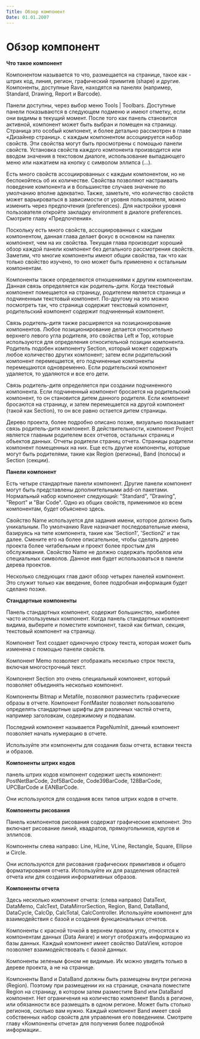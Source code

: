 ```yaml
---
Title: Обзор компонент
Date: 01.01.2007
---
```



Обзор компонент
===============

**Что такое компонент**

Компонентом называется то что, размещается на странице, такое как -
штрих код, линия, регион, графический примитив (shape) и другие.
Компоненты, доступные Rave, находятся на панелях (например, Standard,
Drawing, Report и Barcode).

Панели доступны, через выбор меню Tools \| Toolbars. Доступные панели
показываются в следующем подменю и имеют отметку, если они видимы в
текущий момент. После того как панель становится активной, компонент
может быть выбран и помещен на страницу. Страница это особый компонент,
и более детально рассмотрен в главе «Дизайнер страниц». с каждым
компонентом ассоциируется набор свойств. Эти свойства могут быть
просмотрены с помощью панели свойств. Установка свойств каждого
компонента производится или вводом значения в текстовом диалоге,
использование выпадающего меню или нажатием на кнопку с символом эллипса
(...).

Есть много свойств ассоциированных с каждым компонентом, но не
беспокойтесь об их количестве. Свойства позволяют настраивать поведение
компонента и в большинстве случаев значение по умолчанию вполне
адекватно. Также, заметьте, что количество свойств может варьироваться в
зависимости от уровня пользователя, можно изменить через предпочтения
(preferences). Для настройки уровня пользователя откройте закладку
environment в диалоге preferences. Смотрите главу «Предпочтения».

Поскольку есть много свойств, ассоциированных с каждым компонентом,
данная глава делает фокус в основном на панелях компонент, чем на их
свойства. Текущая глава производит хороший обзор каждой панели компонент
без детального рассмотрения свойств. Заметим, что многие компоненты
имеют общии свойства, так что как только свойство изучено, то оно может
быть применено к остальным компонентам.

Компоненты также определяются отношениями к другим компонентам. Данная
связь определяется как родитель-дитя. Когда текстовый компонент
помещается на страницу, родителем является страница и подчиненным
текстовый компонент. По-другому на это можно посмотреть так, что
страница содержит текстовый компонент, родительский компонент содержит
подчиненный компонент.

Связь родитель-дитя также расширяется на позиционирование компонентов.
Любое позиционирование делается относительно верхнего левого угла
родителя, это свойства Left и Top, которые используются для определения
относительной позиции компонента. Родитель подобен компоненту Section,
который может содержать любое количество других компонент; затем если
родительский компонент перемещается, его подчиненные компоненты
перемещаются одновременно. Если родительский компонент удаляется, то
удаляются и все его дети.

Связь родитель-дитя определяется при создании подчиненного компонента.
Если подчиненный компонент бросается на родительский компонент, то он
становится дитем данного родителя. Если компонент бросаются на страницу,
и затем перемещается на другой компонент (такой как Section), то он все
равно остается дитем страницы.

Дерево проекта, более подробно описано позже, визуально показывает связь
родитель-дитя компонент. В действительности, компонент Project является
главным родителем всех отчетов, остальных страниц и объектов данных.
Отчеты родители страниц отчета. Страницы родители компонент помещенных
на них. Еще есть другие компоненты, которые могут быть родителями, такие
как Region (регионы), Band (полосы) и Section (секции).

**Панели компонент**

Есть четыре стандартные панели компонент. Другие панели компонент могут
быть представлены дополнительными add-on пакетами. Нормальный набор
компонент следующий: "Standard", "Drawing", "Report" и "Bar
Code". Одно из общих свойств, применимое ко всем компонентам, будет
объяснено здесь.

Свойство Name используется для задания имени, которое должно быть
уникальным. По умолчанию Rave назначает последовательные имена,
базируясь на типе компонента, такие как \'Section1\', \'Section2\' и так
далее. Смените его на более описательное, чтобы сделать дерево проекта
более читабельным и проект более простым для обслуживания. Свойство Name
не должно содержать пробелов или специальных символов. Данное имя будет
использоваться в панели дерева проектов.

Несколько следующих глав дают обзор четырех панелей компонент. Это
служит только как введение, более подробная информация будет сделано
позже.

**Стандартные компоненты**

Панель стандартных компонент, содержит большинство, наиболее часто
используемых компонент. Когда панель стандартных компонент видима,
выберите и поместите компонент, такой как битмап, секция, текстовый
компонент на страницу.

Компонент Text создает одиночную строку текста, которая может быть
изменена с помощью панели свойств.

Компонент Memo позволяет отображать несколько строк текста, включая
многострочный текст.

Компонент Section это очень специальный компонент, который позволяет
объединять несколько компонент.

Компоненты Bitmap и Metafile, позволяют разместить графические образы в
отчете. Компонент FontMaster позволяет пользователю определять
стандартные шрифты для различных частей отчета, например заголовкам,
содержимому и подвалам.

Последний компонент называется PageNumInit, данный компонент позволяет
начать нумерацию в отчете.

Используйте эти компоненты для создания базы отчета, вставки текста и
образов.

**Компоненты штрих кодов**

панель штрих кодов компонент содержит шесть компонент: PostNetBarCode,
2of5BarCode, Code39BarCode, 128BarCode, UPCBarCode и EANBarCode.

Они используются для создания всех типов штрих кодов в отчете.

**Компоненты рисования**

Панель компонентов рисования содержат графические компонент. Это
включает рисование линий, квадратов, прямоугольников, кругов и эллипсов.

Компоненты слева направо: Line, HLine, VLine, Rectangle, Square, Ellipse
и Circle.

Они используются для рисования графических примитивов и общего
форматирования отчета. Используйте их для разделения областей отчета или
для создания информативных образов.

**Компоненты отчета**

Здесь несколько компонент отчета: (слева направо) DataText, DataMemo,
CalcText, DataMirrorSection, Region, Band, DataBand, DataCycle, CalcOp,
CalcTotal, CalcController. Используйте компонент для взаимодействия с
базой и создания функциональных отчетов.

Компоненты с красной точкой в верхнем правом углу, относятся к
компонентам  данных (Data Aware) и могут отображать информацию из базы
данных. Каждый компонент имеет свойство DataView, которое позволяет
взаимодействовать с базой данных.

Компоненты зеленым фоном не видимые. Их можно увидеть только в дереве
проекта, а не на странице.

Компоненты Band и DataBand должны быть размещены внутри региона
(Region). Поэтому при размещении их на странице, сначала поместите
Region на страницу, в котором затем разместите Band или DataBand
компонент. Нет ограничения на количество компонент Bands в регионе, или
обязанности все размещать в одном регионе. Может быть столько регионов,
сколько вам нужно. Каждый компонент Band имеет свой собственных набор
свойств для управления его поведением. Смотрите главу «Компоненты
отчета» для получения более подробной информации..
